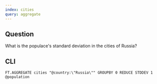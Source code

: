 ```yaml
---
index: cities
query: aggregate
---
```


## Question

What is the populace's standard deviation in the cities of Russia?

## CLI

```
FT.AGGREGATE cities "@country:\"Russia\"" GROUPBY 0 REDUCE STDDEV 1 @population
```